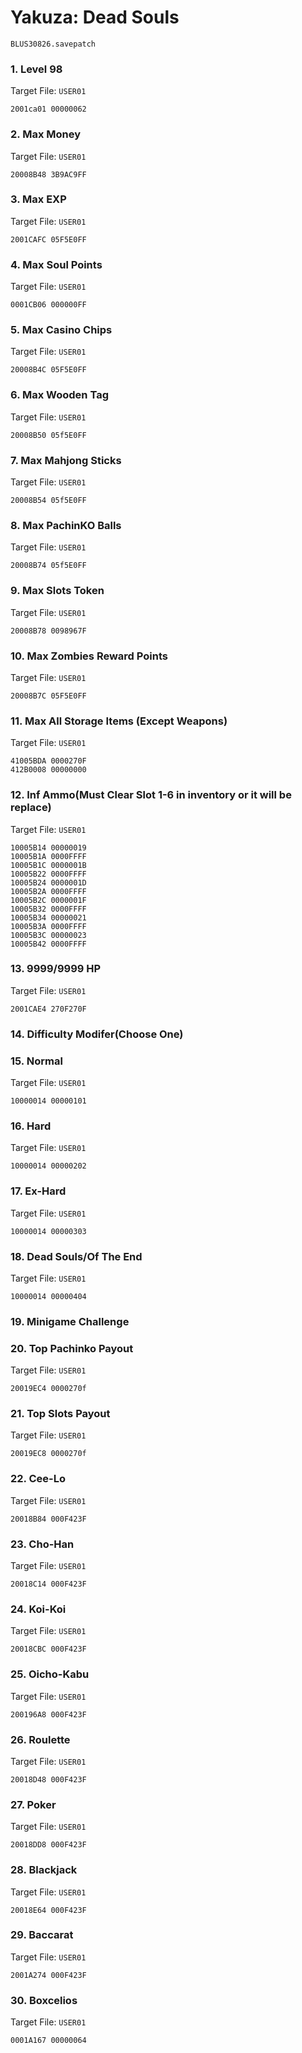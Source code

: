 #  Yakuza: Dead Souls 

`BLUS30826.savepatch`

### 1. Level 98

Target File: `USER01`

```
2001ca01 00000062
```

### 2. Max Money

Target File: `USER01`

```
20008B48 3B9AC9FF
```

### 3. Max EXP

Target File: `USER01`

```
2001CAFC 05F5E0FF
```

### 4. Max Soul Points

Target File: `USER01`

```
0001CB06 000000FF
```

### 5. Max Casino Chips

Target File: `USER01`

```
20008B4C 05F5E0FF
```

### 6. Max Wooden Tag

Target File: `USER01`

```
20008B50 05f5E0FF
```

### 7. Max Mahjong Sticks

Target File: `USER01`

```
20008B54 05f5E0FF
```

### 8. Max PachinKO Balls

Target File: `USER01`

```
20008B74 05f5E0FF
```

### 9. Max Slots Token

Target File: `USER01`

```
20008B78 0098967F
```

### 10. Max Zombies Reward Points

Target File: `USER01`

```
20008B7C 05F5E0FF
```

### 11. Max All Storage Items (Except Weapons)

Target File: `USER01`

```
41005BDA 0000270F
412B0008 00000000
```

### 12. Inf Ammo(Must Clear Slot 1-6 in inventory or it will be replace)

Target File: `USER01`

```
10005B14 00000019
10005B1A 0000FFFF
10005B1C 0000001B
10005B22 0000FFFF
10005B24 0000001D
10005B2A 0000FFFF
10005B2C 0000001F
10005B32 0000FFFF
10005B34 00000021
10005B3A 0000FFFF
10005B3C 00000023
10005B42 0000FFFF
```

### 13. 9999/9999 HP

Target File: `USER01`

```
2001CAE4 270F270F
```

### 14. Difficulty Modifer(Choose One)
### 15. Normal

Target File: `USER01`

```
10000014 00000101
```

### 16. Hard

Target File: `USER01`

```
10000014 00000202
```

### 17. Ex-Hard

Target File: `USER01`

```
10000014 00000303
```

### 18. Dead Souls/Of The End

Target File: `USER01`

```
10000014 00000404
```

### 19. Minigame Challenge
### 20. Top Pachinko Payout

Target File: `USER01`

```
20019EC4 0000270f
```

### 21. Top Slots Payout

Target File: `USER01`

```
20019EC8 0000270f
```

### 22. Cee-Lo

Target File: `USER01`

```
20018B84 000F423F
```

### 23. Cho-Han

Target File: `USER01`

```
20018C14 000F423F
```

### 24. Koi-Koi

Target File: `USER01`

```
20018CBC 000F423F
```

### 25. Oicho-Kabu

Target File: `USER01`

```
200196A8 000F423F
```

### 26. Roulette

Target File: `USER01`

```
20018D48 000F423F
```

### 27. Poker

Target File: `USER01`

```
20018DD8 000F423F
```

### 28. Blackjack

Target File: `USER01`

```
20018E64 000F423F
```

### 29. Baccarat

Target File: `USER01`

```
2001A274 000F423F
```

### 30. Boxcelios

Target File: `USER01`

```
0001A167 00000064
```

